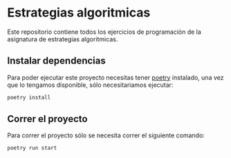 # Estrategias algoritmicas
Este repositorio contiene todos los ejercicios de programación de
la asignatura de estrategias algoritmicas.

## Instalar dependencias
Para poder ejecutar este proyecto necesitas tener [poetry](https://python-poetry.org/) instalado,
una vez que lo tengamos disponible, sólo necesitariamos ejecutar:
``` bash
poetry install
```

## Correr el proyecto
Para correr el proyecto sólo se necesita correr el siguiente comando:
``` bash
poetry run start
```